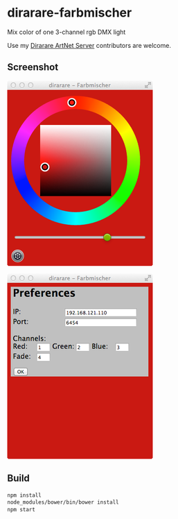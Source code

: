 dirarare-farbmischer
====================

Mix color of one 3-channel rgb DMX light

Use my [Dirarare ArtNet Server](https://github.com/petershaw/dirarare-artnet-server) contributors are welcome.

## Screenshot ##

![Mixing panel](./docs/scr_mixing.png)

![Preferences panel](./docs/scr_preferences.png)

## Build ##

```bash
npm install
node_modules/bower/bin/bower install
npm start
```

